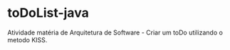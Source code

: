 # toDoList-java
Atividade matéria de Arquitetura de Software - Criar um toDo utilizando o metodo KISS.
